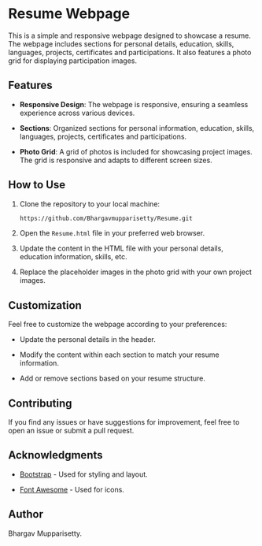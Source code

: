 # Resume Webpage

This is a simple and responsive webpage designed to showcase a resume. The webpage includes sections for personal details, education, skills, languages, projects, certificates and participations. It also features a photo grid for displaying participation images.

## Features

- **Responsive Design**: The webpage is responsive, ensuring a seamless experience across various devices.

- **Sections**: Organized sections for personal information, education, skills, languages, projects, certificates and participations.

- **Photo Grid**: A grid of photos is included for showcasing project images. The grid is responsive and adapts to different screen sizes.

## How to Use

1. Clone the repository to your local machine:

    ```bash
    https://github.com/Bhargavmupparisetty/Resume.git
    ```

2. Open the `Resume.html` file in your preferred web browser.

3. Update the content in the HTML file with your personal details, education information, skills, etc.

4. Replace the placeholder images in the photo grid with your own project images.

## Customization

Feel free to customize the webpage according to your preferences:

- Update the personal details in the header.

- Modify the content within each section to match your resume information.

- Add or remove sections based on your resume structure.

## Contributing

If you find any issues or have suggestions for improvement, feel free to open an issue or submit a pull request.

## Acknowledgments

- [Bootstrap](https://getbootstrap.com/) - Used for styling and layout.

- [Font Awesome](https://fontawesome.com/) - Used for icons.

## Author

Bhargav Mupparisetty.
